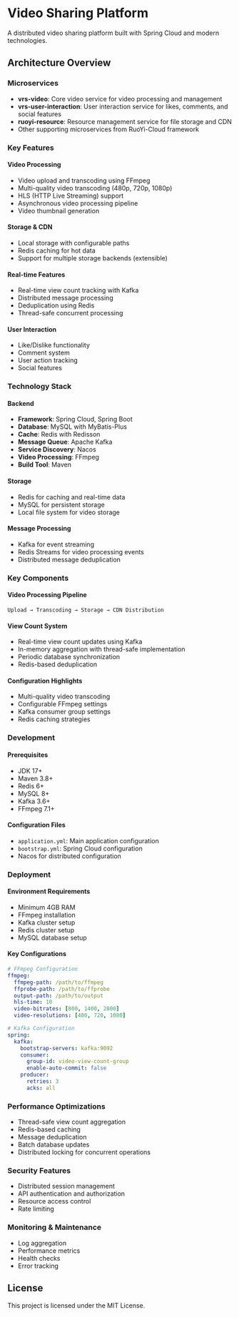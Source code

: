 # Video Sharing Platform

A distributed video sharing platform built with Spring Cloud and modern technologies.

## Architecture Overview

### Microservices
- **vrs-video**: Core video service for video processing and management
- **vrs-user-interaction**: User interaction service for likes, comments, and social features
- **ruoyi-resource**: Resource management service for file storage and CDN
- Other supporting microservices from RuoYi-Cloud framework

### Key Features

#### Video Processing
- Video upload and transcoding using FFmpeg
- Multi-quality video transcoding (480p, 720p, 1080p)
- HLS (HTTP Live Streaming) support
- Asynchronous video processing pipeline
- Video thumbnail generation

#### Storage & CDN
- Local storage with configurable paths
- Redis caching for hot data
- Support for multiple storage backends (extensible)

#### Real-time Features
- Real-time view count tracking with Kafka
- Distributed message processing
- Deduplication using Redis
- Thread-safe concurrent processing

#### User Interaction
- Like/Dislike functionality
- Comment system
- User action tracking
- Social features

### Technology Stack

#### Backend
- **Framework**: Spring Cloud, Spring Boot
- **Database**: MySQL with MyBatis-Plus
- **Cache**: Redis with Redisson
- **Message Queue**: Apache Kafka
- **Service Discovery**: Nacos
- **Video Processing**: FFmpeg
- **Build Tool**: Maven

#### Storage
- Redis for caching and real-time data
- MySQL for persistent storage
- Local file system for video storage

#### Message Processing
- Kafka for event streaming
- Redis Streams for video processing events
- Distributed message deduplication

### Key Components

#### Video Processing Pipeline
```
Upload → Transcoding → Storage → CDN Distribution
```

#### View Count System
- Real-time view count updates using Kafka
- In-memory aggregation with thread-safe implementation
- Periodic database synchronization
- Redis-based deduplication

#### Configuration Highlights
- Multi-quality video transcoding
- Configurable FFmpeg settings
- Kafka consumer group settings
- Redis caching strategies

### Development

#### Prerequisites
- JDK 17+
- Maven 3.8+
- Redis 6+
- MySQL 8+
- Kafka 3.6+
- FFmpeg 7.1+

#### Configuration Files
- `application.yml`: Main application configuration
- `bootstrap.yml`: Spring Cloud configuration
- Nacos for distributed configuration

### Deployment

#### Environment Requirements
- Minimum 4GB RAM
- FFmpeg installation
- Kafka cluster setup
- Redis cluster setup
- MySQL database setup

#### Key Configurations
```yaml
# FFmpeg Configuration
ffmpeg:
  ffmpeg-path: /path/to/ffmpeg
  ffprobe-path: /path/to/ffprobe
  output-path: /path/to/output
  hls-time: 10
  video-bitrates: [800, 1400, 2800]
  video-resolutions: [480, 720, 1080]

# Kafka Configuration
spring:
  kafka:
    bootstrap-servers: kafka:9092
    consumer:
      group-id: video-view-count-group
      enable-auto-commit: false
    producer:
      retries: 3
      acks: all
```

### Performance Optimizations
- Thread-safe view count aggregation
- Redis-based caching
- Message deduplication
- Batch database updates
- Distributed locking for concurrent operations

### Security Features
- Distributed session management
- API authentication and authorization
- Resource access control
- Rate limiting

### Monitoring & Maintenance
- Log aggregation
- Performance metrics
- Health checks
- Error tracking

## License
This project is licensed under the MIT License. 